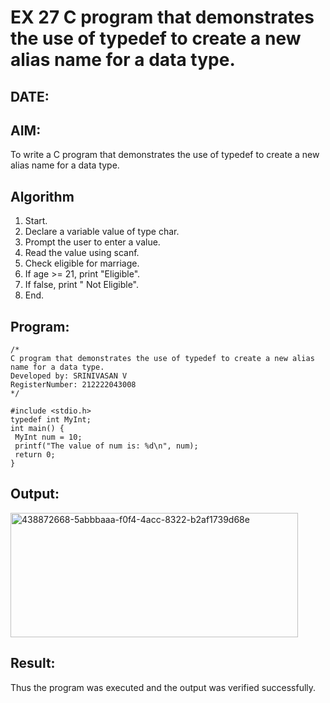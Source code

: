 # EX 27 C program that demonstrates the use of typedef to create a new alias name for a data type.
## DATE:
## AIM:
To write a C program that demonstrates the use of typedef to create a new alias name for a data type.

## Algorithm
1. Start.
2. Declare a variable value of type char.
3. Prompt the user to enter a value.
4. Read the value using scanf.
5. Check eligible for marriage.
6. If age >= 21, print "Eligible".
7. If false, print " Not Eligible".
8. End.

## Program:
```
/*
C program that demonstrates the use of typedef to create a new alias name for a data type.
Developed by: SRINIVASAN V
RegisterNumber: 212222043008 
*/
```
```
#include <stdio.h>
typedef int MyInt;
int main() {
 MyInt num = 10;
 printf("The value of num is: %d\n", num);
 return 0;
}
```
## Output:
<img width="460" height="199" alt="438872668-5abbbaaa-f0f4-4acc-8322-b2af1739d68e" src="https://github.com/user-attachments/assets/1ce2d02b-e1fe-4c1e-8b0c-82d0903387ac" />

## Result:
Thus the program was executed and the output was verified successfully.
